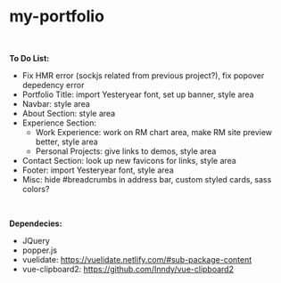 # my-portfolio

<br>

<strong>To Do List:</strong>

- Fix HMR error (sockjs related from previous project?), fix popover depedency error
- Portfolio Title: import Yesteryear font, set up banner, style area
- Navbar: style area
- About Section: style area
- Experience Section: 
    - Work Experience: work on RM chart area, make RM site preview better, style area
    - Personal Projects: give links to demos, style area
- Contact Section: look up new favicons for links, style area
- Footer: import Yesteryear font, style area
- Misc: hide #breadcrumbs in address bar, custom styled cards, sass colors?

<br>

<strong>Dependecies:</strong>

- JQuery
- popper.js
- vuelidate: https://vuelidate.netlify.com/#sub-package-content
- vue-clipboard2: https://github.com/Inndy/vue-clipboard2
